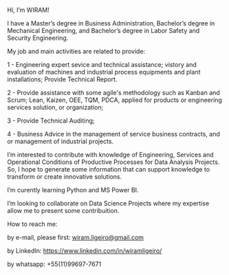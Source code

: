Hi, I’m WIRAM!

I have a Master’s degree in Business Administration, Bachelor’s degree in Mechanical Engineering, and Bachelor’s degree in Labor Safety and Security Engineering. 
 
My job and main activities are related to provide:

1 - Engineering expert sevice and technical assistance; vistory and evaluation of machines and industrial process equipments and plant installations; Provide Technical Report.

2 - Provide assistance with some agile's methodology such as Kanban and Scrum; Lean, Kaizen, OEE, TQM, PDCA, applied for products or engineering services solution, 
or organization; 

3 - Provide Technical Auditing;

4 - Business Advice in the management of service business contracts, and or management of industrial projects.

I’m interested to contribute with knowledge of Engineering, Services and Operational Conditions of Productive Processes for Data Analysis Projects. 
So, I hope to generate some information that can support knowledge to transform or create innovative solutions.

I’m curently learning Python and MS Power BI.

I’m looking to collaborate on Data Science Projects where my expertise allow me to present some contribuition.

How to reach me:

by e-mail, please first: wiram.ligeiro@gmail.com

by LinkedIn: https://www.linkedin.com/in/wiramligeiro/

by whatsapp: +55(11)99697-7671


<!---
WirLig/WirLig is a ✨ special ✨ repository because its `README.md` (this file) appears on your GitHub profile.
You can click the Preview link to take a look at your changes.
--->
